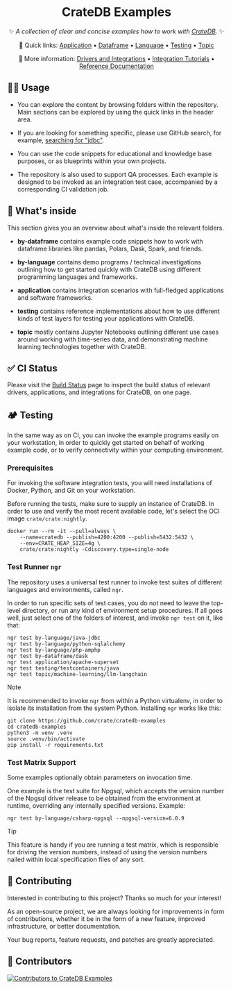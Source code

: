 <div align="center">

# CrateDB Examples

✨ _A collection of clear and concise examples how to work with [CrateDB]._ ✨

🔗 Quick links:
[Application](./application) •
[Dataframe](./by-dataframe) •
[Language](./by-language) •
[Testing](./testing) •
[Topic](./topic)

📖 More information:
[Drivers and Integrations](https://cratedb.com/docs/clients/) •
[Integration Tutorials](https://community.cratedb.com/t/overview-of-cratedb-integration-tutorials/1015) •
[Reference Documentation](https://cratedb.com/docs/crate/reference/)

</div>


## 👨‍💻 Usage

- You can explore the content by browsing folders within the repository.
  Main sections can be explored by using the quick links in the header
  area.

- If you are looking for something specific, please use GitHub search, for
  example, [searching for "jdbc"].

- You can use the code snippets for educational and knowledge base purposes,
  or as blueprints within your own projects.

- The repository is also used to support QA processes. Each example is
  designed to be invoked as an integration test case, accompanied by a
  corresponding CI validation job.


## 🧐 What's inside

This section gives you an overview about what's inside the relevant
folders.

-   **by-dataframe** contains example code snippets how
    to work with dataframe libraries like pandas, Polars, Dask,
    Spark, and friends.

-   **by-language** contains demo programs / technical
    investigations outlining how to get started quickly with CrateDB
    using different programming languages and frameworks.

-   **application** contains integration scenarios with
    full-fledged applications and software frameworks.

-   **testing** contains reference implementations about how to
    use different kinds of test layers for testing your applications
    with CrateDB.

-   **topic** mostly contains Jupyter Notebooks outlining different
    use cases around working with time-series data, and demonstrating
    machine learning technologies together with CrateDB.


## ✅ CI Status

Please visit the [Build Status] page to inspect the build status of relevant
drivers, applications, and integrations for CrateDB, on one page.


## 🏕️ Testing

In the same way as on CI, you can invoke the example programs easily on your
workstation, in order to quickly get started on behalf of working example code,
or to verify connectivity within your computing environment.

### Prerequisites

For invoking the software integration tests, you will need installations of
Docker, Python, and Git on your workstation.

Before running the tests, make sure to supply an instance of CrateDB. In order
to use and verify the most recent available code, let's select the OCI image
`crate/crate:nightly`.

```shell
docker run --rm -it --pull=always \
    --name=cratedb --publish=4200:4200 --publish=5432:5432 \
    --env=CRATE_HEAP_SIZE=4g \
    crate/crate:nightly -Cdiscovery.type=single-node
```

### Test Runner `ngr`

The repository uses a universal test runner to invoke test suites of
different languages and environments, called `ngr`.

In order to run specific sets of test cases, you do not need to leave
the top-level directory, or run any kind of environment setup procedures.
If all goes well, just select one of the folders of interest, and invoke
`ngr test` on it, like that:

    ngr test by-language/java-jdbc
    ngr test by-language/python-sqlalchemy
    ngr test by-language/php-amphp
    ngr test by-dataframe/dask
    ngr test application/apache-superset
    ngr test testing/testcontainers/java
    ngr test topic/machine-learning/llm-langchain

> [!NOTE]
> It is recommended to invoke `ngr` from within a Python virtualenv,
> in order to isolate its installation from the system Python.
> Installing `ngr` works like this:
> ```shell
> git clone https://github.com/crate/cratedb-examples
> cd cratedb-examples
> python3 -m venv .venv
> source .venv/bin/activate
> pip install -r requirements.txt
> ```

### Test Matrix Support

Some examples optionally obtain parameters on invocation time.

One example is the test suite for Npgsql, which accepts the version number of
the Npgsql driver release to be obtained from the environment at runtime,
overriding any internally specified versions. Example:

    ngr test by-language/csharp-npgsql --npgsql-version=6.0.9

> [!TIP]
> This feature is handy if you are running a test matrix, which is
> responsible for driving the version numbers, instead of using the
> version numbers nailed within local specification files of any sort.


## 💁 Contributing

Interested in contributing to this project? Thanks so much for your interest! 

As an open-source project, we are always looking for improvements in form of
contributions, whether it be in the form of a new feature, improved
infrastructure, or better documentation.

Your bug reports, feature requests, and patches are greatly appreciated.


## 🌟 Contributors

[![Contributors to CrateDB Examples](https://contrib.rocks/image?repo=crate/cratedb-examples)](https://github.com/crate/cratedb-examples/graphs/contributors)


[Build Status]: https://cratedb.com/docs/crate/clients-tools/en/latest/status.html
[CrateDB]: https://github.com/crate/crate
[searching for "jdbc"]: https://github.com/search?q=repo%3Acrate%2Fcratedb-examples+jdbc
